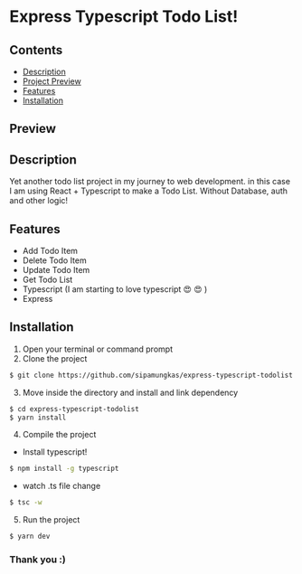 # Express Typescript Todo List!

## Contents

- [Description](#description)
- [Project Preview](#preview)
- [Features](#features)
- [Installation](#installation)

## Preview

## Description

Yet another todo list project in my journey to web development. in this case I am using React + Typescript to make a Todo List. Without Database, auth and other logic!

## Features

- Add Todo Item
- Delete Todo Item
- Update Todo Item
- Get Todo List
- Typescript (I am starting to love typescript :heart_eyes: :heart_eyes: )
- Express

## Installation

1. Open your terminal or command prompt
2. Clone the project

```bash
$ git clone https://github.com/sipamungkas/express-typescript-todolist.git
```

3. Move inside the directory and install and link dependency

```bash
$ cd express-typescript-todolist
$ yarn install
```

4. Compile the project

- Install typescript!

```bash
$ npm install -g typescript
```

- watch .ts file change

```bash
$ tsc -w
```

5. Run the project

```bash
$ yarn dev
```

### Thank you :)
